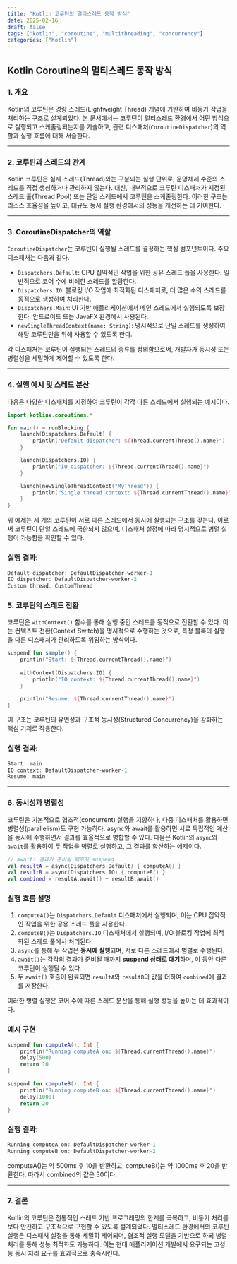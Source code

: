 ```yaml
---
title: "Kotlin 코루틴의 멀티스레드 동작 방식"
date: 2025-02-16
draft: false
tags: ["kotlin", "coroutine", "multithreading", "concurrency"]
categories: ["Kotlin"]
---
```


## Kotlin Coroutine의 멀티스레드 동작 방식

### 1. 개요

Kotlin의 코루틴은 경량 스레드(Lightweight Thread) 개념에 기반하여 비동기 작업을 처리하는 구조로 설계되었다. 본 문서에서는 코루틴이 멀티스레드 환경에서 어떤 방식으로 실행되고 스케줄링되는지를 기술하고, 관련 디스패처(`CoroutineDispatcher`)의 역할과 실행 흐름에 대해 서술한다.

---

### 2. 코루틴과 스레드의 관계

Kotlin 코루틴은 실제 스레드(Thread)와는 구분되는 실행 단위로, 운영체제 수준의 스레드를 직접 생성하거나 관리하지 않는다. 대신, 내부적으로 코루틴 디스패처가 지정된 스레드 풀(Thread Pool) 또는 단일 스레드에서 코루틴을 스케줄링한다. 이러한 구조는 리소스 효율성을 높이고, 대규모 동시 실행 환경에서의 성능을 개선하는 데 기여한다.

---

### 3. CoroutineDispatcher의 역할

`CoroutineDispatcher`는 코루틴이 실행될 스레드를 결정하는 핵심 컴포넌트이다. 주요 디스패처는 다음과 같다.

- `Dispatchers.Default`: CPU 집약적인 작업을 위한 공유 스레드 풀을 사용한다. 일반적으로 코어 수에 비례한 스레드를 할당한다.
- `Dispatchers.IO`: 블로킹 I/O 작업에 최적화된 디스패처로, 더 많은 수의 스레드를 동적으로 생성하여 처리한다.
- `Dispatchers.Main`: UI 기반 애플리케이션에서 메인 스레드에서 실행되도록 보장한다. 안드로이드 또는 JavaFX 환경에서 사용된다.
- `newSingleThreadContext(name: String)`: 명시적으로 단일 스레드를 생성하여 해당 코루틴만을 위해 사용할 수 있도록 한다.

각 디스패처는 코루틴이 실행되는 스레드의 종류를 정의함으로써, 개발자가 동시성 또는 병렬성을 세밀하게 제어할 수 있도록 한다.

---

### 4. 실행 예시 및 스레드 분산

다음은 다양한 디스패처를 지정하여 코루틴이 각각 다른 스레드에서 실행되는 예시이다.

```kotlin
import kotlinx.coroutines.*

fun main() = runBlocking {
    launch(Dispatchers.Default) {
        println("Default dispatcher: ${Thread.currentThread().name}")
    }

    launch(Dispatchers.IO) {
        println("IO dispatcher: ${Thread.currentThread().name}")
    }

    launch(newSingleThreadContext("MyThread")) {
        println("Single thread context: ${Thread.currentThread().name}")
    }
}
```

위 예제는 세 개의 코루틴이 서로 다른 스레드에서 동시에 실행되는 구조를 갖는다. 이로써 코루틴이 단일 스레드에 국한되지 않으며, 디스패처 설정에 따라 명시적으로 병렬 실행이 가능함을 확인할 수 있다.

### 실행 결과:

```kotlin
Default dispatcher: DefaultDispatcher-worker-1
IO dispatcher: DefaultDispatcher-worker-2
Custom thread: CustomThread
```

### 5. 코루틴의 스레드 전환

코루틴은 `withContext()` 함수를 통해 실행 중인 스레드를 동적으로 전환할 수 있다. 이는 컨텍스트 전환(Context Switch)을 명시적으로 수행하는 것으로, 특정 블록의 실행을 다른 디스패처가 관리하도록 위임하는 방식이다.

```kotlin
suspend fun sample() {
    println("Start: ${Thread.currentThread().name}")
    
    withContext(Dispatchers.IO) {
        println("IO context: ${Thread.currentThread().name}")
    }

    println("Resume: ${Thread.currentThread().name}")
}
```


이 구조는 코루틴의 유연성과 구조적 동시성(Structured Concurrency)을 강화하는 핵심 기제로 작용한다.

###  실행 결과:

```kotlin
Start: main
IO context: DefaultDispatcher-worker-1
Resume: main
```

---

### 6. 동시성과 병렬성
코루틴은 기본적으로 협조적(concurrent) 실행을 지향하나, 다중 디스패처를 활용하면 병렬성(parallelism)도 구현 가능하다. async와 await를 활용하면 서로 독립적인 계산을 동시에 수행하면서 결과를 효율적으로 병합할 수 있다.
다음은 Kotlin의 `async`와 `await`를 활용하여 두 작업을 병렬로 실행하고, 그 결과를 합산하는 예제이다.

```kotlin
// await: 결과가 준비될 때까지 suspend
val resultA = async(Dispatchers.Default) { computeA() }
val resultB = async(Dispatchers.IO) { computeB() }
val combined = resultA.await() + resultB.await()
```

### 실행 흐름 설명

1. `computeA()`는 `Dispatchers.Default` 디스패처에서 실행되며, 이는 CPU 집약적인 작업을 위한 공용 스레드 풀을 사용한다.
2. `computeB()`는 `Dispatchers.IO` 디스패처에서 실행되며, I/O 블로킹 작업에 최적화된 스레드 풀에서 처리된다.
3. `async`를 통해 두 작업은 **동시에 실행**되며, 서로 다른 스레드에서 병렬로 수행된다.
4. `await()`는 각각의 결과가 준비될 때까지 **suspend 상태로 대기**하며, 이 동안 다른 코루틴이 실행될 수 있다.
5. 두 `await()` 호출이 완료되면 `resultA`와 `resultB`의 값을 더하여 `combined`에 결과를 저장한다.


이러한 병렬 실행은 코어 수에 따른 스레드 분산을 통해 실행 성능을 높이는 데 효과적이다.


### 예시 구현

```kotlin
suspend fun computeA(): Int {
    println("Running computeA on: ${Thread.currentThread().name}")
    delay(500)
    return 10
}

suspend fun computeB(): Int {
    println("Running computeB on: ${Thread.currentThread().name}")
    delay(1000)
    return 20
}
```


###  실행 결과:

```kotlin
Running computeA on: DefaultDispatcher-worker-1
Running computeB on: DefaultDispatcher-worker-2
```

computeA()는 약 500ms 후 10을 반환하고, computeB()는 약 1000ms 후 20을 반환한다. 따라서 combined의 값은 30이다.



---

### 7. 결론
Kotlin의 코루틴은 전통적인 스레드 기반 프로그래밍의 한계를 극복하고, 비동기 처리를 보다 안전하고 구조적으로 구현할 수 있도록 설계되었다. 멀티스레드 환경에서의 코루틴 실행은 디스패처 설정을 통해 세밀히 제어되며, 협조적 실행 모델을 기반으로 하되 병렬 처리를 통해 성능 최적화도 가능하다. 이는 현대 애플리케이션 개발에서 요구되는 고성능 동시 처리 요구를 효과적으로 충족시킨다.

